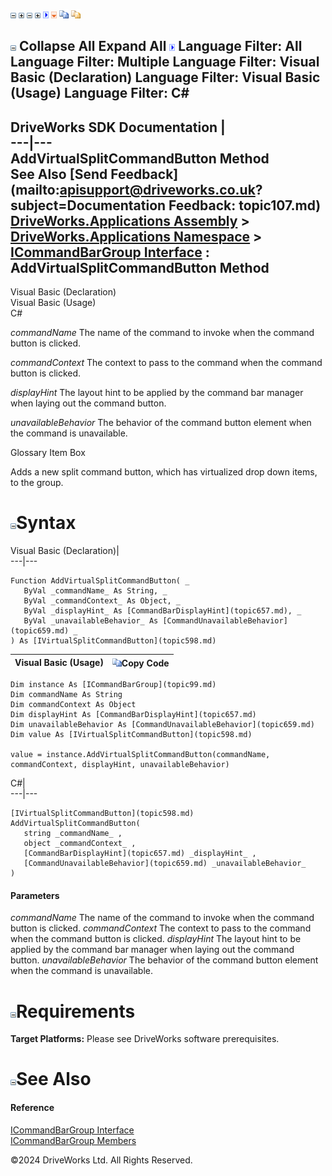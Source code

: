 ![](dotnetimages/collapse.gif) ![](dotnetimages/expand.gif) ![](dotnetimages/collapse.gif) ![](dotnetimages/expand.gif) ![](dotnetimages/drpdown.gif) ![](dotnetimages/drpdown_orange.gif) ![](dotnetimages/copycode.gif) ![](dotnetimages/copycodeHighlight.gif)

![](dotnetimages/collapse.gif) Collapse All Expand All ![](dotnetimages/drpdown.gif) Language Filter: All  Language Filter: Multiple  Language Filter: Visual Basic (Declaration) Language Filter: Visual Basic (Usage) Language Filter: C#  
---  
DriveWorks SDK Documentation  |   
---|---  
AddVirtualSplitCommandButton Method   
See Also [Send Feedback](mailto:apisupport@driveworks.co.uk?subject=Documentation Feedback: topic107.md)  
[DriveWorks.Applications Assembly](topic13.md) > [DriveWorks.Applications Namespace](topic16.md) > [ICommandBarGroup Interface](topic99.md) : AddVirtualSplitCommandButton Method  
---  
  
Visual Basic (Declaration)    
Visual Basic (Usage)    
C# 

_commandName_
    The name of the command to invoke when the command button is clicked.

_commandContext_
    The context to pass to the command when the command button is clicked.

_displayHint_
    The layout hint to be applied by the command bar manager when laying out the command button.

_unavailableBehavior_
    The behavior of the command button element when the command is unavailable.

Glossary Item Box

Adds a new split command button, which has virtualized drop down items, to the group. 

# ![](dotnetimages/collapse.gif)Syntax

Visual Basic (Declaration)|   
---|---  
      
    
    Function AddVirtualSplitCommandButton( _
       ByVal _commandName_ As String, _
       ByVal _commandContext_ As Object, _
       ByVal _displayHint_ As [CommandBarDisplayHint](topic657.md), _
       ByVal _unavailableBehavior_ As [CommandUnavailableBehavior](topic659.md) _
    ) As [IVirtualSplitCommandButton](topic598.md)  
  
Visual Basic (Usage)| ![](dotnetimages/copycode.gif)Copy Code  
---|---  
      
    
    Dim instance As [ICommandBarGroup](topic99.md)
    Dim commandName As String
    Dim commandContext As Object
    Dim displayHint As [CommandBarDisplayHint](topic657.md)
    Dim unavailableBehavior As [CommandUnavailableBehavior](topic659.md)
    Dim value As [IVirtualSplitCommandButton](topic598.md)
     
    value = instance.AddVirtualSplitCommandButton(commandName, commandContext, displayHint, unavailableBehavior)  
  
C#|   
---|---  
      
    
    [IVirtualSplitCommandButton](topic598.md) AddVirtualSplitCommandButton( 
       string _commandName_ ,
       object _commandContext_ ,
       [CommandBarDisplayHint](topic657.md) _displayHint_ ,
       [CommandUnavailableBehavior](topic659.md) _unavailableBehavior_
    )  
  
#### Parameters

 _commandName_
    The name of the command to invoke when the command button is clicked.
_commandContext_
    The context to pass to the command when the command button is clicked.
_displayHint_
    The layout hint to be applied by the command bar manager when laying out the command button.
_unavailableBehavior_
    The behavior of the command button element when the command is unavailable.

# ![](dotnetimages/collapse.gif)Requirements

**Target Platforms:** Please see DriveWorks software prerequisites.

# ![](dotnetimages/collapse.gif)See Also

#### Reference

[ICommandBarGroup Interface](topic99.md)   
[ICommandBarGroup Members](topic100.md)

©2024 DriveWorks Ltd. All Rights Reserved.
